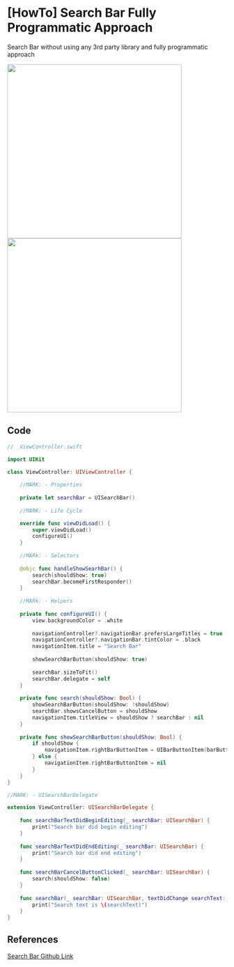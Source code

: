 # [HowTo] Search Bar Fully Programmatic Approach

Search Bar without using any 3rd party library and fully programmatic approach

<div>
    <img src="https://user-images.githubusercontent.com/50784573/110197658-7ba91100-7e90-11eb-8caf-c56d2138e6ea.png" height=400/>
    <img src="https://user-images.githubusercontent.com/50784573/110197660-7d72d480-7e90-11eb-9b1f-2662c2029305.png" height=400/>
</div>

## Code

```swift 
//  ViewController.swift

import UIKit

class ViewController: UIViewController {
    
    //MARK: - Properties
    
    private let searchBar = UISearchBar()
    
    //MARK: - Life Cycle

    override func viewDidLoad() {
        super.viewDidLoad()
        configureUI()
    }
    
    //MARk: - Selectors
    
    @objc func handleShowSearhBar() {
        search(shouldShow: true)
        searchBar.becomeFirstResponder()
    }
    
    //MARk: - Helpers
    
    private func configureUI() {
        view.backgroundColor = .white
        
        navigationController?.navigationBar.prefersLargeTitles = true
        navigationController?.navigationBar.tintColor = .black
        navigationItem.title = "Search Bar"
        
        showSearchBarButton(shouldShow: true)
        
        searchBar.sizeToFit()
        searchBar.delegate = self
    }
    
    private func search(shouldShow: Bool) {
        showSearchBarButton(shouldShow: !shouldShow)
        searchBar.showsCancelButton = shouldShow
        navigationItem.titleView = shouldShow ? searchBar : nil
    }
    
    private func showSearchBarButton(shouldShow: Bool) {
        if shouldShow {
            navigationItem.rightBarButtonItem = UIBarButtonItem(barButtonSystemItem: .search, target: self, action: #selector(handleShowSearhBar))
        } else {
            navigationItem.rightBarButtonItem = nil
        }
    }
}

//MARK: - UISearchBarDelegate

extension ViewController: UISearchBarDelegate {
    
    func searchBarTextDidBeginEditing(_ searchBar: UISearchBar) {
        print("Search bar did begin editing")
    }
    
    func searchBarTextDidEndEditing(_ searchBar: UISearchBar) {
        print("Search bar did end editing")
    }
    
    func searchBarCancelButtonClicked(_ searchBar: UISearchBar) {
        search(shouldShow: false)
    }
    
    func searchBar(_ searchBar: UISearchBar, textDidChange searchText: String) {
        print("Search text is \(searchText)")
    }
}

```

## References

[Search Bar Github Link](https://github.com/cielgrisdemoscou/ios-project/tree/master/search-bar)
